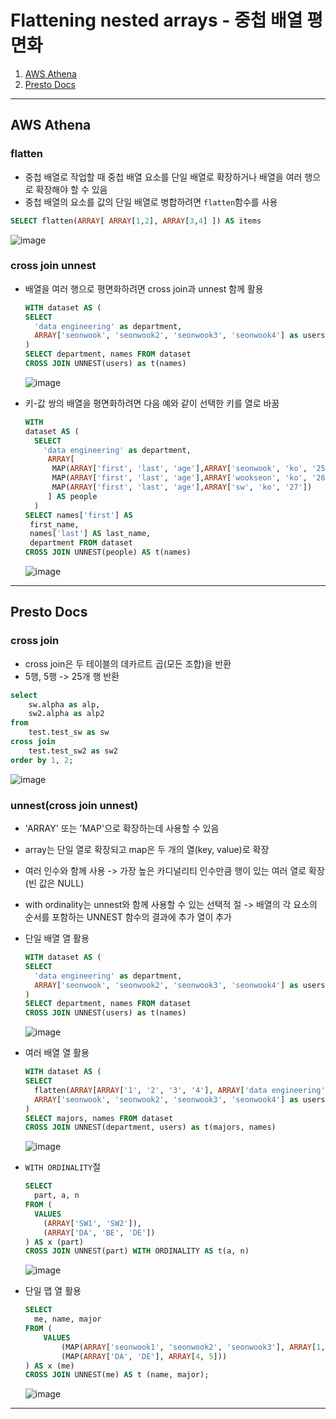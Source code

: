 # Flattening nested arrays - 중첩 배열 평면화

1. [AWS Athena](AWS-Athena)
2. [Presto Docs](Presto-Docs)

---

## AWS Athena

### flatten
- 중첩 배열로 작업할 때 중첩 배열 요소를 단일 배열로 확장하거나 배열을 여러 행으로 확장해야 할 수 있음
- 중첩 배열의 요소를 값의 단일 배열로 병합하려면 `flatten`함수를 사용

```SQL
SELECT flatten(ARRAY[ ARRAY[1,2], ARRAY[3,4] ]) AS items
```

![image](https://github.com/seonwook97/Data-Engineering/assets/92377162/29a95f21-4f6f-416e-92db-ad10c0acb861)

### cross join unnest
- 배열을 여러 행으로 평면화하려면 cross join과 unnest 함께 활용
  ```SQL
  WITH dataset AS (
  SELECT
    'data engineering' as department,
    ARRAY['seonwook', 'seonwook2', 'seonwook3', 'seonwook4'] as users
  )
  SELECT department, names FROM dataset
  CROSS JOIN UNNEST(users) as t(names)
  ```
  
  ![image](https://github.com/seonwook97/Data-Engineering/assets/92377162/6fa54548-edd2-4354-b5ad-d73c7358dc14)

- 키-값 쌍의 배열을 평면화하려면 다음 예와 같이 선택한 키를 열로 바꿈
  ```SQL
  WITH
  dataset AS (
    SELECT
      'data engineering' as department,
       ARRAY[
        MAP(ARRAY['first', 'last', 'age'],ARRAY['seonwook', 'ko', '25']),
        MAP(ARRAY['first', 'last', 'age'],ARRAY['wookseon', 'ko', '26']),
        MAP(ARRAY['first', 'last', 'age'],ARRAY['sw', 'ko', '27'])
       ] AS people
    )
  SELECT names['first'] AS
   first_name,
   names['last'] AS last_name,
   department FROM dataset
  CROSS JOIN UNNEST(people) AS t(names)
  ```

  ![image](https://github.com/seonwook97/Data-Engineering/assets/92377162/8ea4b3c2-4ef3-48d1-ba23-dfb60743b4a5)
  
---

## Presto Docs

### cross join
- cross join은 두 테이블의 데카르트 곱(모든 조합)을 반환
- 5행, 5행 -> 25개 행 반환

```SQL
select 
	sw.alpha as alp,
	sw2.alpha as alp2
from 
	test.test_sw as sw
cross join 
	test.test_sw2 as sw2
order by 1, 2;
```

![image](https://github.com/seonwook97/Data-Engineering/assets/92377162/6678f747-6abb-44a3-ba65-ecad6241081b)

### unnest(cross join unnest)
- 'ARRAY' 또는 'MAP'으로 확장하는데 사용할 수 있음
- array는 단일 열로 확장되고 map은 두 개의 열(key, value)로 확장
- 여러 인수와 함께 사용 -> 가장 높은 카디널리티 인수만큼 행이 있는 여러 열로 확장(빈 값은 NULL)
- with ordinality는 unnest와 함께 사용할 수 있는 선택적 절 -> 배열의 각 요소의 순서를 포함하는 UNNEST 함수의 결과에 추가 열이 추가

- 단일 배열 열 활용
  ```SQL
  WITH dataset AS (
  SELECT
    'data engineering' as department,
    ARRAY['seonwook', 'seonwook2', 'seonwook3', 'seonwook4'] as users
  )
  SELECT department, names FROM dataset
  CROSS JOIN UNNEST(users) as t(names)
  ```

  ![image](https://github.com/seonwook97/Data-Engineering/assets/92377162/2aec199b-26fd-4303-b294-0a574c4e70f7)
  
- 여러 배열 열 활용
  ```SQL
  WITH dataset AS (
  SELECT
    flatten(ARRAY[ARRAY['1', '2', '3', '4'], ARRAY['data engineering', 'data analytics', 'data architect']]) as department,
    ARRAY['seonwook', 'seonwook2', 'seonwook3', 'seonwook4'] as users
  )
  SELECT majors, names FROM dataset
  CROSS JOIN UNNEST(department, users) as t(majors, names)
  ```

  ![image](https://github.com/seonwook97/Data-Engineering/assets/92377162/f4875235-1aca-4a8e-93bf-a4ccfe33fa88)

- `WITH ORDINALITY`절
  ```SQL
  SELECT 
    part, a, n
  FROM (
    VALUES
      (ARRAY['SW1', 'SW2']),
      (ARRAY['DA', 'BE', 'DE'])
  ) AS x (part)
  CROSS JOIN UNNEST(part) WITH ORDINALITY AS t(a, n)
  ```

  ![image](https://github.com/seonwook97/Data-Engineering/assets/92377162/47cdbd2a-e708-444e-92a1-9d840a559e74)

- 단일 맵 열 활용
  ```SQL
  SELECT
    me, name, major
  FROM (
      VALUES
          (MAP(ARRAY['seonwook1', 'seonwook2', 'seonwook3'], ARRAY[1, 2, 3])), -- key, value
          (MAP(ARRAY['DA', 'DE'], ARRAY[4, 5]))
  ) AS x (me)
  CROSS JOIN UNNEST(me) AS t (name, major);
  ```

  ![image](https://github.com/seonwook97/Data-Engineering/assets/92377162/4214e33f-558e-4663-898a-f8092e3f6134)
  
---
